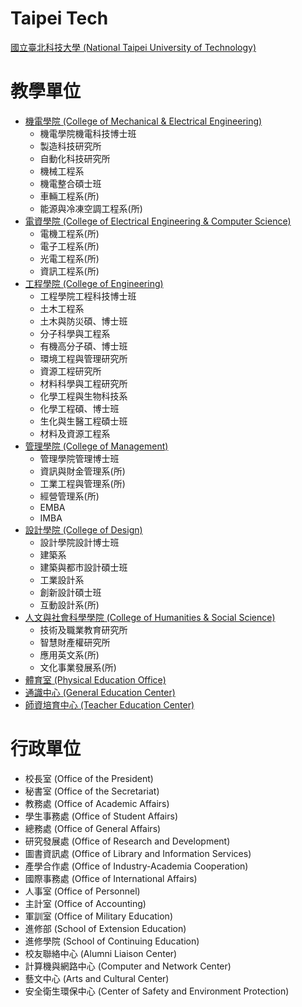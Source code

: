 # Taipei Tech

[國立臺北科技大學 (National Taipei University of Technology)](https://www.ntut.edu.tw)

# 教學單位

* [機電學院 (College of Mechanical & Electrical Engineering)](https://cmee.ntut.edu.tw/)
    * 機電學院機電科技博士班
    * 製造科技研究所
    * 自動化科技研究所
    * 機械工程系
    * 機電整合碩士班
    * 車輛工程系(所)
    * 能源與冷凍空調工程系(所)
* [電資學院 (College of Electrical Engineering & Computer Science)](https://eecs.ntut.edu.tw/)
    * 電機工程系(所)
    * 電子工程系(所)
    * 光電工程系(所)
    * 資訊工程系(所)
* [工程學院 (College of Engineering)](https://coeng.ntut.edu.tw/)
    * 工程學院工程科技博士班
    * 土木工程系
    * 土木與防災碩、博士班
    * 分子科學與工程系
    * 有機高分子碩、博士班
    * 環境工程與管理研究所
    * 資源工程研究所
    * 材料科學與工程研究所
    * 化學工程與生物科技系
    * 化學工程碩、博士班
    * 生化與生醫工程碩士班
    * 材料及資源工程系
* [管理學院 (College of Management)](https://cmgt.ntut.edu.tw/)
    * 管理學院管理博士班
    * 資訊與財金管理系(所)
    * 工業工程與管理系(所)
    * 經營管理系(所)
    * EMBA
    * IMBA
* [設計學院 (College of Design)](https://dc.ntut.edu.tw/)
    * 設計學院設計博士班
    * 建築系
    * 建築與都市設計碩士班
    * 工業設計系
    * 創新設計碩士班
    * 互動設計系(所)
* [人文與社會科學學院 (College of Humanities & Social Science)](https://chass.ntut.edu.tw/)
    * 技術及職業教育研究所
    * 智慧財產權研究所
    * 應用英文系(所)
    * 文化事業發展系(所)
* [體育室 (Physical Education Office)](https://pe.ntut.edu.tw/)
* [通識中心 (General Education Center)](https://gec.ntut.edu.tw/)
* [師資培育中心 (Teacher Education Center)](https://tec.ntut.edu.tw/)

# 行政單位

* 校長室 (Office of the President)
* 秘書室 (Office of the Secretariat)
* 教務處 (Office of Academic Affairs)
* 學生事務處 (Office of Student Affairs)
* 總務處 (Office of General Affairs)
* 研究發展處 (Office of Research and Development)
* 圖書資訊處 (Office of Library and Information Services)
* 產學合作處 (Office of Industry-Academia Cooperation)
* 國際事務處 (Office of International Affairs)
* 人事室 (Office of Personnel)
* 主計室 (Office of Accounting)
* 軍訓室 (Office of Military Education)
* 進修部 (School of Extension Education)
* 進修學院 (School of Continuing Education)
* 校友聯絡中心 (Alumni Liaison Center)
* 計算機與網路中心 (Computer and Network Center)
* 藝文中心 (Arts and Cultural Center)
* 安全衛生環保中心 (Center of Safety and Environment Protection)
